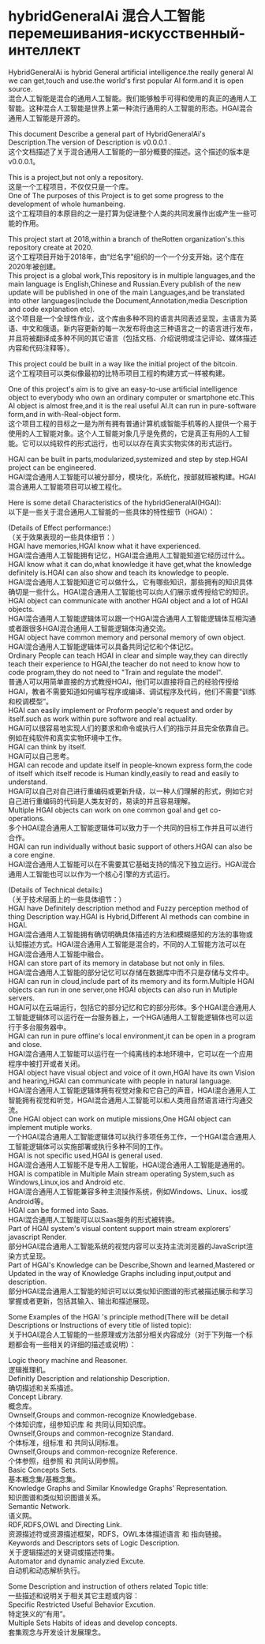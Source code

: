 # hybridGeneralAi 混合人工智能 перемешивания-искусственный-интеллект  
HybridGeneralAi is hybrid General artificial intelligence.the really general AI we can get,touch and use.the world's first popular AI form.and it is open source.  
混合人工智能是混合的通用人工智能。我们能够触手可得和使用的真正的通用人工智能。这种混合人工智能是世界上第一种流行通用的人工智能的形态。HGAI混合通用人工智能是开源的。  

This document Describe a general part of HybridGeneralAi's Description.The version of Description is v0.0.0.1 .  
这个文档描述了关于混合通用人工智能的一部分概要的描述。这个描述的版本是v0.0.0.1。  

This is a project,but not only a repository.  
这是一个工程项目，不仅仅只是一个库。  
One of The purposes of this Project is to get some progress to the development of whole humanbeing.  
这个工程项目的本原目的之一是打算为促进整个人类的共同发展作出或产生一些可能的作用。  

This project start at 2018,within a branch of theRotten organization's.this repository create at 2020.  
这个工程项目开始于2018年，由“烂名字”组织的一个一个分支开始。这个库在2020年被创建。  
This project is a global work,This repository is in multiple languages,and the main language is English,Chinese and Russian.Every publish of the new update will be published in one of the main Languages,and be translated into other languages(include the Document,Annotation,media Description and code explanation etc).  
这个项目是一个全球性作业，这个库由多种不同的语言共同表述呈现，主语言为英语、中文和俄语。新内容更新的每一次发布将由这三种语言之一的语言进行发布，并且将被翻译成多种不同的其它语言（包括文档、介绍说明或注记评论、媒体描述内容和代码注释等）。  


This project could be built in a way like the initial project of the bitcoin.  
这个工程项目可以类似像最初的比特币项目工程的构建方式一样被构建。  


One of this project's aim is to give an easy-to-use artificial intelligence object to everybody who own an ordinary computer or smartphone etc.This AI object is almost free,and it is the real useful AI.It can run in pure-software form,and in with-Real-object form.  
这个项目工程的目标之一是为所有拥有普通计算机或智能手机等的人提供一个易于使用的人工智能对象。这个人工智能对象几乎是免费的，它是真正有用的人工智能。它可以以纯软件的形式运行，也可以以存在真实实物实体的形式运行。  

HGAI can be built in parts,modularized,systemized and step by step.HGAI project can be engineered.  
HGAI混合通用人工智能可以被分部分，模块化，系统化，按部就班被构建。HGAI混合通用人工智能项目可以被工程化。  

Here is some detail Characteristics of the hybridGeneralAI(HGAI):  
以下是一些关于混合通用人工智能的一些具体的特性细节（HGAI）：  

(Details of Effect performance:)  
（关于效果表现的一些具体细节：）  
HGAI have memories,HGAI know what it have experienced.  
HGAI混合通用人工智能拥有记忆，HGAI混合通用人工智能知道它经历过什么。  
HGAI know what it can do,what knowledge it have get,what the knowledge definitely is.HGAI can also show and teach its knowledge to people.  
HGAI混合通用人工智能知道它可以做什么，它有哪些知识，那些拥有的知识具体确切是一些什么。HGAI混合通用人工智能也可以向人们展示或传授给它的知识。  
HGAI object can communicate with another HGAI object and a lot of HGAI objects.  
HGAI混合通用人工智能逻辑体可以跟一个HGAI混合通用人工智能逻辑体互相沟通或者跟很多HGAI混合通用人工智能逻辑体沟通交流。  
HGAI object have common memory and personal memory of own object.  
HGAI混合通用人工智能逻辑体可以具备共同记忆和个体记忆。  
Ordinary People can teach HGAI in clear and simple way,they can directly teach their experience to HGAI,the teacher do not need to know how to code program,they do not need to "Train and regulate the model".  
普通人可以用简单直接的方式教授HGAI，他们可以直接将自己的经验传授给HGAI，教者不需要知道如何编写程序或编译、调试程序及代码，他们不需要“训练和校调模型”。  
HGAI can easily implement or Proform people's request and order by itself.such as work within pure softwore and real actuality.  
HGAI可以很容易地实现人们的要求和命令或执行人们的指示并且完全依靠自己。例如在纯软件和真实实物环境中工作。  
HGAI can think by itself.  
HGAI可以自己思考。  
HGAI can recode and update itself in people-known express form,the code of itself which itself recode is Human kindly,easily to read and easily to understand.  
HGAI可以自己对自己进行重编码或更新升级，以一种人们理解的形式，例如它对自己进行重编码的代码是人类友好的，易读的并且容易理解。  
Multiple HGAI objects can work on one common goal and get co-operations.  
多个HGAI混合通用人工智能逻辑体可以致力于一个共同的目标工作并且可以进行合作。  
HGAI can run individually without basic support of others.HGAI can also be a core engine.  
HGAI混合通用人工智能可以在不需要其它基础支持的情况下独立运行。HGAI混合通用人工智能也可以以作为一个核心引擎的方式运行。  

(Details of Technical details:)  
（关于技术层面上的一些具体细节：）  
HGAI have Definitely description method and Fuzzy perception method of thing Description way.HGAI is Hybrid,Different AI methods can combine in HGAI.  
HGAI混合通用人工智能拥有确切明确具体描述的方法和模糊感知的方法的事物或认知描述方式。HGAI混合通用人工智能是混合的，不同的人工智能方法可以在HGAI混合通用人工智能中融合。  
HGAI can store part of its memory in database but not only in files.  
HGAI混合通用人工智能的部分记忆可以存储在数据库中而不只是存储与文件中。  
HGAI can run in cloud,include part of its memory and its form.Multiple HGAI objects can run in one server,one HGAI objects can also run in Mutiple servers.  
HGAI可以在云端运行，包括它的部分记忆和它的部分形体。多个HGAI混合通用人工智能逻辑体可以运行在一台服务器上，一个HGAI通用人工智能逻辑体也可以运行于多台服务器中。  
HGAI can run in pure offline's local environment,it can be open in a program and close.  
HGAI混合通用人工智能可以运行在一个纯离线的本地环境中，它可以在一个应用程序中被打开或者关闭。  
HGAI object have visual object and voice of it own,HGAI have its own Vision and hearing,HGAI can communicate with people in natural language.  
HGAI混合通用人工智能逻辑体拥有视觉对象和它自己的声音，HGAI混合通用人工智能拥有视觉和听觉，HGAI混合通用人工智能可以和人类用自然语言进行沟通交流。  
One HGAI object can work on mutiple missions,One HGAI object can implement mutiple works.  
一个HGAI混合通用人工智能逻辑体可以执行多项任务工作，一个HGAI混合通用人工智能逻辑体可以实施部署或执行多种不同的工作。  
HGAI is not specific used,HGAI is general used.  
HGAI混合通用人工智能不是专用人工智能，HGAI混合通用人工智能是通用的。  
HGAI is compatible in Multiple Main stream operating System,such as Windows,Linux,ios and Android etc.  
HGAI混合通用人工智能兼容多种主流操作系统，例如Windows、Linux、ios或Android等。  
HGAI can be formed into Saas.  
HGAI混合通用人工智能可以以Saas服务的形式被转换。  
Part of HGAI system's visual content support main stream explorers' javascript Render.  
部分HGAI混合通用人工智能系统的视觉内容可以支持主流浏览器的JavaScript渲染方式呈现。  
Part of HGAI's Knowledge can be Describe,Shown and learned,Mastered or Updated in the way of Knowledge Graphs including input,output and description.  
部分HGAI混合通用人工智能的知识可以以类似知识图谱的形式被描述展示和学习掌握或者更新，包括其输入、输出和描述展现。  



Some Examples of the HGAI 's principle method(There will be detail Descriptions or Instructions of every title of listed topic):  
关于HGAI混合人工智能的一些原理或方法部分相关内容成分（对于下列每一个标题都会有一些相关的详细的描述或说明）：  

Logic theory machine and Reasoner.  
逻辑推理机。  
Definitly Description and relationship Description.  
确切描述和关系描述。  
Concept Library.  
概念库。  
Ownself,Groups and common-recognize Knowledgebase.  
个体知识库，组参知识库 和 共同认同知识库。  
Ownself,Groups and common-recognize Standard.  
个体标准，组标准 和 共同认同标准。  
Ownself,Groups and common-recognize Reference.  
个体参照，组参照 和 共同认同参照。  
Basic Concepts Sets.  
基本概念集/基概念集。  
Knowledge Graphs and Similar Knowledge Graphs' Representation.  
知识图谱和类似知识图谱关系。  
Semantic Network.  
语义网。  
RDF,RDFS,OWL and Directing Link.  
资源描述符或资源描述框架，RDFS，OWL本体描述语言 和 指向链接。  
Keywords and Descriptors sets of Logic Description.  
关于逻辑描述的关键词或描述符集。  
Automator and dynamic analyzied Excute.  
自动机和动态解析执行。  


Some Description and instruction of others related Topic title:  
一些描述和说明关于相关其它主题或内容：  
Specific Restricted Useful Behavior Excution.  
特定狭义的“有用”。  
Multiple Sets Habits of ideas and develop concepts.  
套集观念与开发设计发展理念。  
